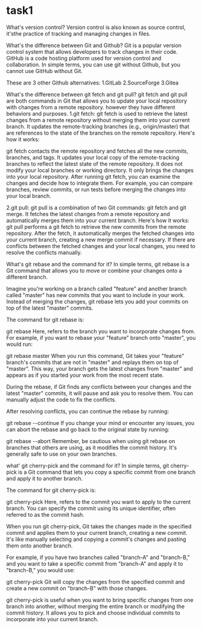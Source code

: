 # task1
 What's version control?
 Version control is also known as source control, it'sthe practice of tracking and managing changes in files.
  
  What's the difference between Git and Github?
  Git is a popular version control system that allows developers to track changes in their code. GitHub is a code hosting platform used for version control and collaboration. In simple terms, you can use git without Github, but you cannot use GitHub without Git.

  These are 3 other Github alternatives:
  1.GitLab
  2.SourceForge
  3.Gitea

  What's the difference between git fetch and git pull?
  git fetch and git pull are both commands in Git that allows you to update your local repository with changes from a remote repository. however they have different behaviors and purposes.
  1.git fetch:
  git fetch is used to retrieve the latest changes from a remote repository without merging them into your current branch. It updates the remote-tracking branches (e.g., origin/master) that are references to the state of the branches on the remote repository. Here's how it works:

  git fetch contacts the remote repository and fetches all the new commits, branches, and tags.
  It updates your local copy of the remote-tracking branches to reflect the latest state of the remote repository.
  It does not modify your local branches or working directory. It only brings the changes into your local repository.
  After running git fetch, you can examine the changes and decide how to integrate them. For example, you can compare branches, review commits, or run tests before merging the changes into your local branch.

  2.git pull:
  git pull is a combination of two Git commands: git fetch and git merge. It fetches the latest changes from a remote repository and automatically merges them into your current branch. Here's how it works:
  git pull performs a git fetch to retrieve the new commits from the remote repository.
  After the fetch, it automatically merges the fetched changes into your current branch, creating a new merge commit if necessary.
  If there are conflicts between the fetched changes and your local changes, you need to resolve the conflicts manually.

  What's git rebase and the command for it?
  In simple terms, git rebase is a Git command that allows you to move or combine your changes onto a different branch.

  Imagine you're working on a branch called "feature" and another branch called "master" has new commits that you want to include in your work. Instead of merging the changes, git rebase lets you add your commits on top of the latest "master" commits.

  The command for git rebase is:

  git rebase <upstream>
  Here, <upstream> refers to the branch you want to incorporate changes from. For example, if you want to rebase your "feature" branch onto "master", you would run:

  git rebase master
  When you run this command, Git takes your "feature" branch's commits that are not in "master" and replays them on top of "master". This way, your branch gets the latest changes from "master" and appears as if you started your work from the most recent state.

  During the rebase, if Git finds any conflicts between your changes and the latest "master" commits, it will pause and ask you to resolve them. You can manually adjust the code to fix the conflicts.

  After resolving conflicts, you can continue the rebase by running:

  git rebase --continue
  If you change your mind or encounter any issues, you can abort the rebase and go back to the original state by running:

  git rebase --abort
  Remember, be cautious when using git rebase on branches that others are using, as it modifies the commit history. It's generally safe to use on your own branches. 

  what' git cherry-pick and the command for it?
   In simple terms, git cherry-pick is a Git command that lets you copy a specific commit from one branch and apply it to another branch.

  The command for git cherry-pick is:

  git cherry-pick <commit>
  Here, <commit> refers to the commit you want to apply to the current branch. You can specify the commit using its unique identifier, often referred to as the commit hash.

  When you run git cherry-pick, Git takes the changes made in the specified commit and applies them to your current branch, creating a new commit. It's like manually selecting and copying a commit's changes and pasting them onto another branch.

  For example, if you have two branches called "branch-A" and "branch-B," and you want to take a specific commit from "branch-A" and apply it to "branch-B," you would use:

  git cherry-pick <commit-hash>
  Git will copy the changes from the specified commit and create a new commit on "branch-B" with those changes.

  
  git cherry-pick is useful when you want to bring specific changes from one branch into another, without merging the entire branch or modifying the commit history. It allows you to pick and choose individual commits to incorporate into your current branch.
